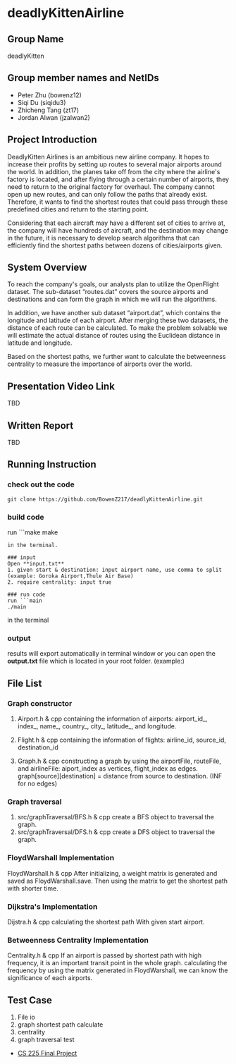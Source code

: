 # deadlyKittenAirline

## Group Name

deadlyKitten

## Group member names and NetIDs

* Peter Zhu (bowenz12)
* Siqi Du (siqidu3)
* Zhicheng Tang (zt17)
* Jordan Alwan (jzalwan2)

## Project Introduction

DeadlyKitten Airlines is an ambitious new airline company. It hopes to increase their profits by setting up routes to several major airports around the world. In addition, the planes take off from the city where the airline's factory is located, and after flying through a certain number of airports, they need to return to the original factory for overhaul. The company cannot open up new routes, and can only follow the paths that already exist. Therefore, it wants to find the shortest routes that could pass through these predefined cities and return to the starting point.

Considering that each aircraft may have a different set of cities to arrive at, the company will have hundreds of aircraft, and the destination may change in the future, it is necessary to develop search algorithms that can efficiently find the shortest paths between dozens of cities/airports given.

## System Overview

To reach the company's goals, our analysts plan to utilize the OpenFlight dataset. The sub-dataset “routes.dat” covers the source airports and destinations and can form the graph in which we will run the algorithms.

In addition, we have another sub dataset “airport.dat”, which contains the longitude and latitude of each airport. After merging these two datasets, the distance of each route can be calculated. To make the problem solvable we will estimate the actual distance of routes using the Euclidean distance in latitude and longitude.

Based on the shortest paths, we further want to calculate the betweenness centrality to measure the importance of airports over the world.

## Presentation Video Link
TBD

## Written Report
TBD

## Running Instruction
### check out the code
```
git clone https://github.com/BowenZ217/deadlyKittenAirline.git
```
### build code
run ```make
make
```
in the terminal.

### input
Open **input.txt**
1. given start & destination: input airport name, use comma to split (example: Goroka Airport,Thule Air Base)
2. require centrality: input true

### run code
run ```main
./main
```
in the terminal

### output
results will export automatically in terminal window or you can open the **output.txt** file which is located in your root folder.
(example:)

## File List
### Graph constructor
1. Airport.h & cpp
containing the information of airports: airport_id_, index_, name_, country_, city_, latitude_, and longitude.

2. Flight.h & cpp
containing the information of flights: airline_id, source_id, destination_id

3. Graph.h & cpp
constructing a graph by using the airportFile, routeFile, and airlineFile: aiport_index as vertices, flight_index as edges.
graph[source][destination] = distance from source to destination. (INF for no edges)

### Graph traversal
1. src/graphTraversal/BFS.h & cpp
create a BFS object to traversal the graph. 
2. src/graphTraversal/DFS.h & cpp
create a DFS object to traversal the graph. 

### FloydWarshall Implementation
FloydWarshall.h & cpp
After initializing, a weight matrix is generated and saved as FloydWarshall.save. Then using the matrix to get the shortest path with shorter time.

### Dijkstra's Implementation
Dijstra.h & cpp
calculating the shortest path With given start airport.

### Betweenness Centrality Implementation
Centrality.h & cpp
If an airport is passed by shortest path with high frequency, it is an important transit point in the whole graph.
calculating the frequency by using the matrix generated in FloydWarshall, we can know the significance of each airports.

## Test Case
1. File io
2. graph shortest path calculate
3. centrality
4. graph traversal test

* [CS 225 Final Project](https://courses.engr.illinois.edu/cs225/fa2022/pages/final_project.html)
